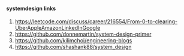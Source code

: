 #### systemdesign links


1. https://leetcode.com/discuss/career/216554/From-0-to-clearing-UberAppleAmazonLinkedInGoogle
2. https://github.com/donnemartin/system-design-primer 
3. https://github.com/kilimchoi/engineering-blogs
4. https://github.com/shashank88/system_design


